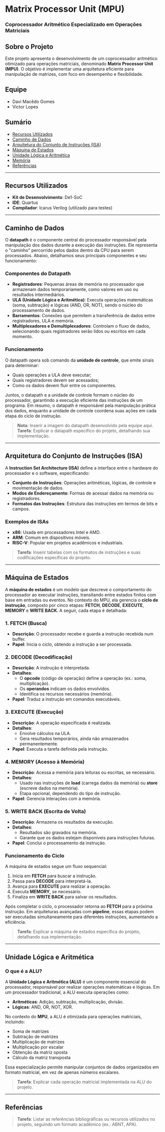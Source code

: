 # Matrix Processor Unit (MPU)
### Coprocessador Aritmético Especializado em Operações Matriciais

## Sobre o Projeto
Este projeto apresenta o desenvolvimento de um coprocessador aritmético otimizado para operações matriciais, denominado **Matrix Processor Unit (MPU)**. O objetivo é implementar uma arquitetura eficiente para manipulação de matrizes, com foco em desempenho e flexibilidade.

## Equipe
- Davi Macêdo Gomes
- Victor Lopes

## Sumário
- [Recursos Utilizados](#recursos-utilizados)
- [Caminho de Dados](#caminho-de-dados)
- [Arquitetura do Conjunto de Instruções (ISA)](#arquitetura-do-conjunto-de-instruções-isa)
- [Máquina de Estados](#máquina-de-estados)
- [Unidade Lógica e Aritmética](#unidade-lógica-e-aritmética)
- [Memória](#memória)
- [Referências](#referências)

---

## Recursos Utilizados
- **Kit de Desenvolvimento**: De1-SoC
- **IDE**: Quartus
- **Compilador**: Icarus Verilog (utilizado para testes)

---

## Caminho de Dados
O **datapath** é o componente central do processador responsável pela manipulação dos dados durante a execução das instruções. Ele representa o "caminho" percorrido pelos dados dentro da CPU para serem processados. Abaixo, detalhamos seus principais componentes e seu funcionamento:

### Componentes do Datapath
- **Registradores**: Pequenas áreas de memória no processador que armazenam dados temporariamente, como valores em uso ou resultados intermediários.
- **ULA (Unidade Lógica e Aritmética)**: Executa operações matemáticas (soma, subtração) e lógicas (AND, OR, NOT), sendo o núcleo do processamento de dados.
- **Barramentos**: Conexões que permitem a transferência de dados entre registradores, ULA e memória.
- **Multiplexadores e Demultiplexadores**: Controlam o fluxo de dados, selecionando quais registradores serão lidos ou escritos em cada momento.

### Funcionamento
O datapath opera sob comando da **unidade de controle**, que emite sinais para determinar:
- Quais operações a ULA deve executar;
- Quais registradores devem ser acessados;
- Como os dados devem fluir entre os componentes.

Juntos, o datapath e a unidade de controle formam o núcleo do processador, garantindo a execução eficiente das instruções de um programa. Em resumo, o datapath é responsável pela manipulação prática dos dados, enquanto a unidade de controle coordena suas ações em cada etapa do ciclo de instrução.

> **Nota**: Inserir a imagem do datapath desenvolvido pela equipe aqui.  
> **Tarefa**: Explicar o datapath específico do projeto, detalhando sua implementação.

---

## Arquitetura do Conjunto de Instruções (ISA)
A **Instruction Set Architecture (ISA)** define a interface entre o hardware do processador e o software, especificando:

- **Conjunto de Instruções**: Operações aritméticas, lógicas, de controle e movimentação de dados.
- **Modos de Endereçamento**: Formas de acessar dados na memória ou registradores.
- **Formatos das Instruções**: Estrutura das instruções em termos de bits e campos.

### Exemplos de ISAs
- **x86**: Usada em processadores Intel e AMD.
- **ARM**: Comum em dispositivos móveis.
- **RISC-V**: Popular em projetos acadêmicos e industriais.

> **Tarefa**: Inserir tabelas com os formatos de instruções e suas codificações específicas do projeto.

---

## Máquina de Estados
A **máquina de estados** é um modelo que descreve o comportamento do processador ao executar instruções, transitando entre estados finitos com base em entradas ou eventos. No contexto do MPU, ela gerencia o **ciclo de instrução**, composto por cinco etapas: **FETCH**, **DECODE**, **EXECUTE**, **MEMORY** e **WRITE BACK**. A seguir, cada etapa é detalhada:

### 1. FETCH (Busca)
- **Descrição**: O processador recebe e guarda a instrução recebida num buffer.
- **Papel**: Inicia o ciclo, obtendo a instrução a ser processada.

### 2. DECODE (Decodificação)
- **Descrição**: A instrução é interpretada.
- **Detalhes**:
  - O **opcode** (código de operação) define a operação (ex.: soma, multiplicação).
  - Os **operandos** indicam os dados envolvidos.
  - Identifica os recursos necessários (memória).
- **Papel**: Traduz a instrução em comandos executáveis.

### 3. EXECUTE (Execução)
- **Descrição**: A operação especificada é realizada.
- **Detalhes**:
  - Envolve cálculos na ULA.
  - Gera resultados temporários, ainda não armazenados permanentemente.
- **Papel**: Executa a tarefa definida pela instrução.

### 4. MEMORY (Acesso à Memória)
- **Descrição**: Acessa a memória para leituras ou escritas, se necessário.
- **Detalhes**:
  - Usado nas instruções de **load** (carrega dados da memória) ou **store** (escreve dados na memória).
  - Etapa opcional, dependendo do tipo de instrução.
- **Papel**: Gerencia interações com a memória.

### 5. WRITE BACK (Escrita de Volta)
- **Descrição**: Armazena os resultados da execução.
- **Detalhes**:
  - Resultados são gravados na memória.
  - Garante que os dados estejam disponíveis para instruções futuras.
- **Papel**: Conclui o processamento da instrução.

### Funcionamento do Ciclo
A máquina de estados segue um fluxo sequencial:
1. Inicia em **FETCH** para buscar a instrução.
2. Passa para **DECODE** para interpretá-la.
3. Avança para **EXECUTE** para realizar a operação.
4. Executa **MEMORY**, se necessário.
5. Finaliza em **WRITE BACK** para salvar os resultados.

Após completar o ciclo, o processador retorna ao **FETCH** para a próxima instrução. Em arquiteturas avançadas com **pipeline**, essas etapas podem ser executadas simultaneamente para diferentes instruções, aumentando a eficiência.

> **Tarefa**: Explicar a máquina de estados específica do projeto, detalhando sua implementação.

---

## Unidade Lógica e Aritmética
### O que é a ALU?
A **Unidade Lógica e Aritmética (ALU)** é um componente essencial do processador, responsável por realizar operações matemáticas e lógicas. Em um processador tradicional, a ALU executa operações como:
- **Aritméticas**: Adição, subtração, multiplicação, divisão.
- **Lógicas**: AND, OR, NOT, XOR.

No contexto do **MPU**, a ALU é otimizada para operações matriciais, incluindo:
- Soma de matrizes
- Subtração de matrizes
- Multiplicação de matrizes
- Multiplicação por escalar
- Obtenção da matriz oposta
- Cálculo da matriz transposta

Essa especialização permite manipular conjuntos de dados organizados em formato matricial, em vez de apenas números escalares.

> **Tarefa**: Explicar cada operação matricial implementada na ALU do projeto.

---

## Referências
> **Tarefa**: Listar as referências bibliográficas ou recursos utilizados no projeto, seguindo um formato acadêmico (ex.: ABNT, APA).


